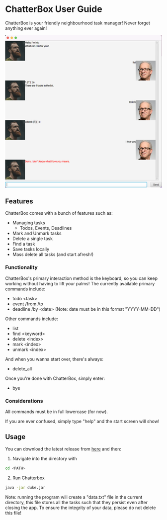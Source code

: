 # ChatterBox User Guide

ChatterBox is your friendly neighbourhood task manager! Never forget anything ever again!

![chatterbox](Ui.png)

## Features 
ChatterBox comes with a bunch of features such as:
- Managing tasks
    - Todos, Events, Deadlines
- Mark and Unmark tasks
- Delete a single task
- Find a task
- Save tasks locally
- Mass delete all tasks (and start afresh!)

### Functionality

ChatterBox's primary interaction method is the keyboard, so you can keep working without having to lift your palms! The currently available primary commands include:
- todo \<task\>
- event /from <start> /to <end>
- deadline /by \<date\> (Note: date must be in this format "YYYY-MM-DD")

Other commands include:
- list
- find \<keyword\>
- delete \<index\>
- mark \<index\>
- unmark \<index\>

And when you wanna start over, there's always:

- delete_all

Once you're done with ChatterBox, simply enter:

- bye

### Considerations

All commands must be in full lowercase (for now).

If you are ever confused, simply type "help" and the start screen will show!

## Usage

You can download the latest release from [here](https://github.com/sp4ce-cowboy/ip/releases/tag/A-Release-3.2) and then:

1. Navigate into the directory with

```sh
cd <PATH>
```

2. Run Chatterbox

```sh
java -jar duke.jar
```

Note: running the program will create a "data.txt" file in the current directory, this file stores all the tasks such that they persist even after closing the app. To ensure the integrity of your data, please do not delete this file!
